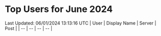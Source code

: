 # Top Users for June 2024
Last Updated: 06/01/2024 13:13:16 UTC
| User | Display Name | Server | Post |
| -- | -- | -- | -- |
